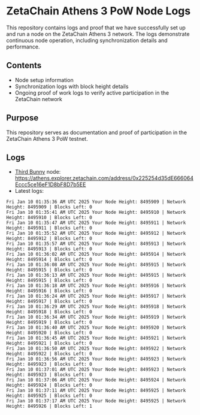 # ZetaChain Athens 3 PoW Node Logs
This repository contains logs and proof that we have successfully set up and run a node on the ZetaChain Athens 3 network. The logs demonstrate continuous node operation, including synchronization details and performance.

## Contents
- Node setup information
- Synchronization logs with block height details
- Ongoing proof of work logs to verify active participation in the ZetaChain network

## Purpose
This repository serves as documentation and proof of participation in the ZetaChain Athens 3 PoW testnet.

## Logs

- [Third Bunny](https://thirdbunny.xyz/) node: https://athens.explorer.zetachain.com/address/0x225254d35dE666064Eccc5ce16eF1D8bF8D7b5EE
- Latest logs:
```
Fri Jan 10 01:35:36 AM UTC 2025 Your Node Height: 8495909 | Network Height: 8495909 | Blocks Left: 0
Fri Jan 10 01:35:41 AM UTC 2025 Your Node Height: 8495910 | Network Height: 8495910 | Blocks Left: 0
Fri Jan 10 01:35:47 AM UTC 2025 Your Node Height: 8495911 | Network Height: 8495911 | Blocks Left: 0
Fri Jan 10 01:35:52 AM UTC 2025 Your Node Height: 8495912 | Network Height: 8495912 | Blocks Left: 0
Fri Jan 10 01:35:57 AM UTC 2025 Your Node Height: 8495913 | Network Height: 8495913 | Blocks Left: 0
Fri Jan 10 01:36:02 AM UTC 2025 Your Node Height: 8495914 | Network Height: 8495914 | Blocks Left: 0
Fri Jan 10 01:36:08 AM UTC 2025 Your Node Height: 8495915 | Network Height: 8495915 | Blocks Left: 0
Fri Jan 10 01:36:13 AM UTC 2025 Your Node Height: 8495915 | Network Height: 8495915 | Blocks Left: 0
Fri Jan 10 01:36:18 AM UTC 2025 Your Node Height: 8495916 | Network Height: 8495916 | Blocks Left: 0
Fri Jan 10 01:36:24 AM UTC 2025 Your Node Height: 8495917 | Network Height: 8495917 | Blocks Left: 0
Fri Jan 10 01:36:29 AM UTC 2025 Your Node Height: 8495918 | Network Height: 8495918 | Blocks Left: 0
Fri Jan 10 01:36:34 AM UTC 2025 Your Node Height: 8495919 | Network Height: 8495919 | Blocks Left: 0
Fri Jan 10 01:36:40 AM UTC 2025 Your Node Height: 8495920 | Network Height: 8495920 | Blocks Left: 0
Fri Jan 10 01:36:45 AM UTC 2025 Your Node Height: 8495921 | Network Height: 8495921 | Blocks Left: 0
Fri Jan 10 01:36:50 AM UTC 2025 Your Node Height: 8495922 | Network Height: 8495922 | Blocks Left: 0
Fri Jan 10 01:36:56 AM UTC 2025 Your Node Height: 8495923 | Network Height: 8495923 | Blocks Left: 0
Fri Jan 10 01:37:01 AM UTC 2025 Your Node Height: 8495923 | Network Height: 8495923 | Blocks Left: 0
Fri Jan 10 01:37:06 AM UTC 2025 Your Node Height: 8495924 | Network Height: 8495924 | Blocks Left: 0
Fri Jan 10 01:37:11 AM UTC 2025 Your Node Height: 8495925 | Network Height: 8495925 | Blocks Left: 0
Fri Jan 10 01:37:17 AM UTC 2025 Your Node Height: 8495925 | Network Height: 8495926 | Blocks Left: 1
```
